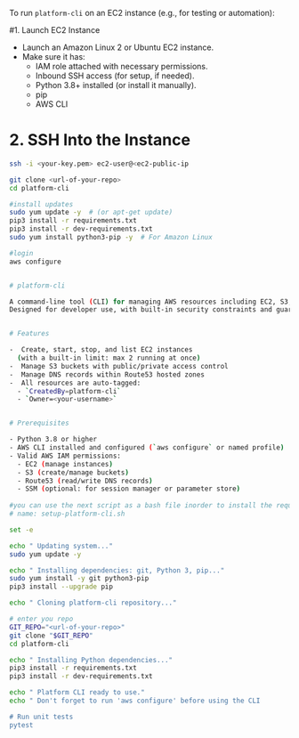 To run `platform-cli` on an EC2 instance (e.g., for testing or automation):

#1. Launch EC2 Instance

- Launch an Amazon Linux 2 or Ubuntu EC2 instance.
- Make sure it has:
  - IAM role attached with necessary permissions.
  - Inbound SSH access (for setup, if needed).
  - Python 3.8+ installed (or install it manually).
  - pip
  - AWS CLI

# 2. SSH Into the Instance

```bash
ssh -i <your-key.pem> ec2-user@<ec2-public-ip

git clone <url-of-your-repo>
cd platform-cli

#install updates
sudo yum update -y  # (or apt-get update)
pip3 install -r requirements.txt
pip3 install -r dev-requirements.txt
sudo yum install python3-pip -y  # For Amazon Linux

#login
aws configure


# platform-cli

A command-line tool (CLI) for managing AWS resources including EC2, S3, and Route53.
Designed for developer use, with built-in security constraints and guardrails.


# Features

-  Create, start, stop, and list EC2 instances
  (with a built-in limit: max 2 running at once)
-  Manage S3 buckets with public/private access control
-  Manage DNS records within Route53 hosted zones
-  All resources are auto-tagged:
  - `CreatedBy=platform-cli`
  - `Owner=<your-username>`


# Prerequisites

- Python 3.8 or higher
- AWS CLI installed and configured (`aws configure` or named profile)
- Valid AWS IAM permissions:
  - EC2 (manage instances)
  - S3 (create/manage buckets)
  - Route53 (read/write DNS records)
  - SSM (optional: for session manager or parameter store)
  
#you can use the next script as a bash file inorder to install the requirememts
# name: setup-platform-cli.sh

set -e

echo " Updating system..."
sudo yum update -y

echo " Installing dependencies: git, Python 3, pip..."
sudo yum install -y git python3-pip
pip3 install --upgrade pip

echo " Cloning platform-cli repository..."

# enter you repo
GIT_REPO="<url-of-your-repo>"
git clone "$GIT_REPO"
cd platform-cli

echo " Installing Python dependencies..."
pip3 install -r requirements.txt
pip3 install -r dev-requirements.txt

echo " Platform CLI ready to use."
echo " Don't forget to run 'aws configure' before using the CLI

# Run unit tests
pytest

